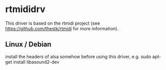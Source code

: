 # rtmididrv

This driver is based on the rtmidi project (see https://github.com/thestk/rtmidi for more information).


## Linux / Debian

install the headers of alsa somehow before using this driver, e.g. sudo apt-get install libasound2-dev

